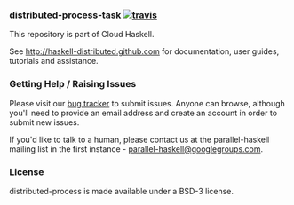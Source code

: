 ### distributed-process-task [![travis](https://secure.travis-ci.org/haskell-distributed/distributed-process-task.png)](http://travis-ci.org/haskell-distributed/distributed-process-task)


This repository is part of Cloud Haskell.

See http://haskell-distributed.github.com for documentation, user guides,
tutorials and assistance.

### Getting Help / Raising Issues

Please visit our [bug tracker](http://cloud-haskell.atlassian.net) to submit
issues. Anyone can browse, although you'll need to provide an email address
and create an account in order to submit new issues.

If you'd like to talk to a human, please contact us at the parallel-haskell
mailing list in the first instance - parallel-haskell@googlegroups.com.

### License

distributed-process is made available under a BSD-3 license.
